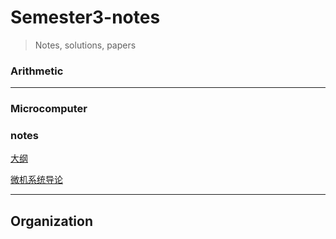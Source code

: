 # Semester3-notes

> Notes, solutions, papers

### Arithmetic



------

### Microcomputer

### notes

[大纲](https://bruno686.github.io/semester3-notes/microcomputer/Notes/outline.html)

[微机系统导论](https://bruno686.github.io/semester3-notes/microcomputer/Notes/chapter_one.html)

------

## Organization